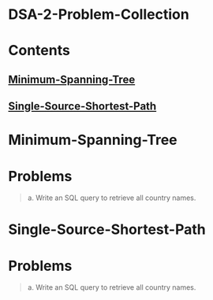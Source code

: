 # DSA-2-Problem-Collection

# Contents

## [Minimum-Spanning-Tree](#Problems)
## [Single-Source-Shortest-Path](#Problems)

# Minimum-Spanning-Tree

# Problems

>a. Write an SQL query to retrieve all country names.<br>

# Single-Source-Shortest-Path

# Problems
>a. Write an SQL query to retrieve all country names.<br>
